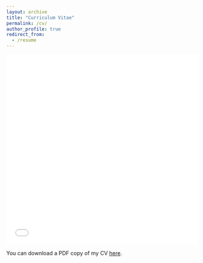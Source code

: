 ```yaml
---
layout: archive
title: "Curriculum Vitae"
permalink: /cv/
author_profile: true
redirect_from:
  - /resume
---
```


<iframe src="/website/files/pdf/lsong_cv.pdf" width="100%" height="500" frameborder="no" border="0" marginwidth="0" marginheight="0"></iframe>

You can download a PDF copy of my CV [here](/website/files/pdf/lsong_cv.pdf).
